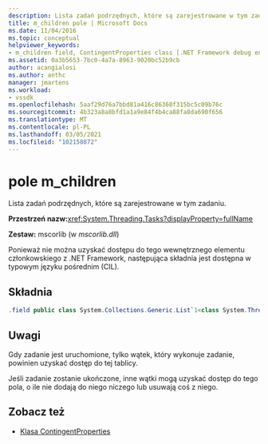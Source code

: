 ```yaml
---
description: Lista zadań podrzędnych, które są zarejestrowane w tym zadaniu.
title: m_children pole | Microsoft Docs
ms.date: 11/04/2016
ms.topic: conceptual
helpviewer_keywords:
- m_children field, ContingentProperties class [.NET Framework debug engines]
ms.assetid: 0a3b5653-7bc0-4a7a-8963-9020bc52b9cb
author: acangialosi
ms.author: anthc
manager: jmartens
ms.workload:
- vssdk
ms.openlocfilehash: 5aaf29d76a7bbd81a416c86360f315bc5c09b76c
ms.sourcegitcommit: 4b323a8a8bfd1a1a9e84f4b4ca88fa8da690f656
ms.translationtype: MT
ms.contentlocale: pl-PL
ms.lasthandoff: 03/05/2021
ms.locfileid: "102158872"
---
```

# <a name="m_children-field"></a>pole m_children
Lista zadań podrzędnych, które są zarejestrowane w tym zadaniu.

 **Przestrzeń nazw:**<xref:System.Threading.Tasks?displayProperty=fullName>

 **Zestaw:** mscorlib (w *mscorlib.dll*)

 Ponieważ nie można uzyskać dostępu do tego wewnętrznego elementu członkowskiego z .NET Framework, następująca składnia jest dostępna w typowym języku pośrednim (CIL).

## <a name="syntax"></a>Składnia

```csharp
.field public class System.Collections.Generic.List`1<class System.Threading.Tasks.Task> m_children
```

## <a name="remarks"></a>Uwagi
 Gdy zadanie jest uruchomione, tylko wątek, który wykonuje zadanie, powinien uzyskać dostęp do tej tablicy.

 Jeśli zadanie zostanie ukończone, inne wątki mogą uzyskać dostęp do tego pola, o ile nie dodają do niego niczego lub usuwają coś z niego.

## <a name="see-also"></a>Zobacz też
- [Klasa ContingentProperties](../../extensibility/debugger/contingentproperties-class-internal-members.md)
